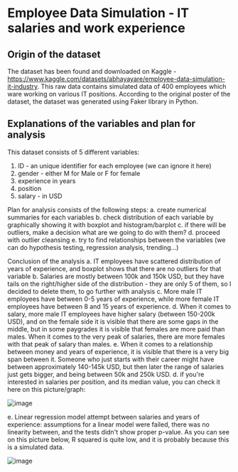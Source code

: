 # Employee Data Simulation - IT salaries and work experience

## Origin of the dataset

The dataset has been found and downloaded on Kaggle - https://www.kaggle.com/datasets/abhayayare/employee-data-simulation-it-industry.
This raw data contains simulated data of 400 employees which ware working on various IT positions.
According to the original poster of the dataset, the dataset was generated using Faker library in Python.

## Explanations of the variables and plan for analysis

This dataset consists of 5 different variables:
1) ID - an unique identifier for each employee (we can ignore it here)
2) gender - either M for Male or F for female
3) experience in years
4) position
5) salary - in USD

Plan for analysis consists of the following steps:
a. create numerical summaries for each variables
b. check distribution of each variable by graphically showing it with boxplot and histogram/barplot
c. if there will be outliers, make a decision what are we going to do with them?
d. proceed with outlier cleansing
e. try to find relationships between the variables (we can do hypothesis testing, regression analysis, trending...)

Conclusion of the analysis
a. IT employees have scattered distribution of years of experience, and boxplot shows that there are no outliers for that variable
b. Salaries are mostly between 100k and 150k USD, but they have tails on the right/higher side of the distribution - they are only 5 of them, so I decided to delete them, to go further with analysis
c. More male IT employees have between 0-5 years of experience, while more female IT employees have between 8 and 15 years of experience. 
d. When it comes to salary, more male IT employees  have higher salary (between 150-200k USD), and on the female side it is visible that there are some gaps in the middle, but in some paygrades it is visible that females are more paid than males. When it comes to the very peak of salaries, there are more females with that peak of salary than males.
e. When it comes to a relationship between money and years of experience, it is visible that there is a very big span between it. Someone who just starts with their career might have between approximately 140-145k USD, but then later the range of salaries just gets bigger, and being between 50k and 250k USD.
d. if you're interested in salaries per position, and its median value, you can check it here on this picture/graph:

![image](https://github.com/user-attachments/assets/4deafc0f-d493-4ebb-b416-113693012064)

e. Linear regression model attempt between salaries and years of experience: assumptions for a linear model were failed, there was no linearity between, and the tests didn't show proper p-value. As you can see on this picture below, R squared is quite low, and it is probably because this is a simulated data.

![image](https://github.com/user-attachments/assets/523980cf-307e-459d-8b8f-36af9a62d07f)

